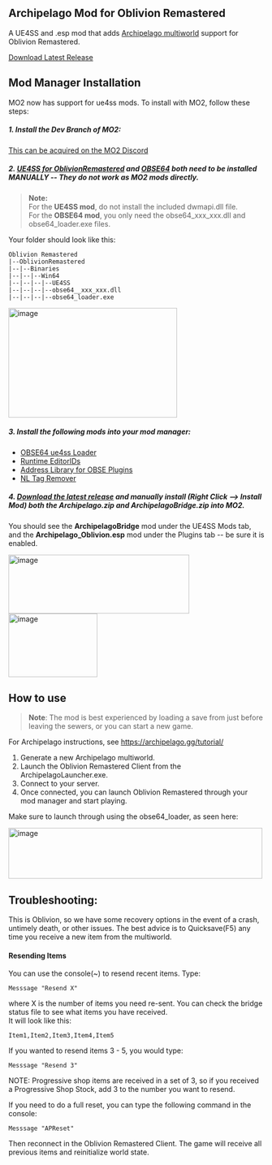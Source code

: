 ## Archipelago Mod for Oblivion Remastered

A UE4SS and .esp mod that adds [Archipelago multiworld](https://archipelago.gg/) support for Oblivion Remastered.

[Download Latest Release](https://github.com/POD-io/Oblivion-ArchipelagoMod/releases/latest)

## Mod Manager Installation

MO2 now has support for ue4ss mods. To install with MO2, follow these steps:

##### 1. Install the Dev Branch of MO2:
[This can be acquired on the MO2 Discord](https://discord.gg/Jjprnb5rDJ)

##### 2. [UE4SS for OblivionRemastered](https://www.nexusmods.com/oblivionremastered/mods/32) and [OBSE64](https://www.nexusmods.com/oblivionremastered/mods/282) both **need to be installed MANUALLY** -- They do not work as MO2 mods directly.

> **Note:**  
For the **UE4SS mod**, do not install the included dwmapi.dll file.  
For the **OBSE64 mod**, you only need the obse64_xxx_xxx.dll and obse64_loader.exe files.

Your folder should look like this:
```
Oblivion Remastered
|--OblivionRemastered
|--|--Binaries
|--|--|--Win64
|--|--|--|--UE4SS
|--|--|--|--obse64__xxx_xxx.dll
|--|--|--|--obse64_loader.exe
```

<img width="332" height="216" alt="image" src="https://github.com/user-attachments/assets/3c92122c-6725-4e32-97b7-29553064135d" />


##### 3. Install the following mods into your mod manager:  

- [OBSE64 ue4ss Loader](https://www.nexusmods.com/oblivionremastered/mods/3421)  
- [Runtime EditorIDs](https://www.nexusmods.com/oblivionremastered/mods/1331)  
- [Address Library for OBSE Plugins](https://www.nexusmods.com/oblivionremastered/mods/4475)  
- [NL Tag Remover](https://www.nexusmods.com/oblivionremastered/mods/473)

##### 4. [Download the latest release](https://github.com/POD-io/Oblivion-ArchipelagoMod/releases/latest) and manually install (Right Click --> Install Mod) both the Archipelago.zip and ArchipelagoBridge.zip into MO2.  
You should see the **ArchipelagoBridge** mod under the UE4SS Mods tab, and the **Archipelago_Oblivion.esp** mod under the Plugins tab -- be sure it is enabled.

<img width="356" height="116" alt="image" src="https://github.com/user-attachments/assets/f229fcb9-4488-4022-aba7-108b0d37feae" />
<img width="175" height="125" alt="image" src="https://github.com/user-attachments/assets/2ca5bb2c-17d6-4523-9234-ddbf1e86b21b" />

## How to use

> **Note**:
> The mod is best experienced by loading a save from just before leaving the sewers, or you can start a new game.

For Archipelago instructions, see https://archipelago.gg/tutorial/

1) Generate a new Archipelago multiworld.
2) Launch the Oblivion Remastered Client from the ArchipelagoLauncher.exe.
3) Connect to your server.
4) Once connected, you can launch Oblivion Remastered through your mod manager and start playing.

Make sure to launch through using the obse64_loader, as seen here:

<img width="500" height="100" alt="image" src="https://github.com/user-attachments/assets/4816d8c9-f41a-4bd5-a5a3-9094593fa712" />


## Troubleshooting: 

This is Oblivion, so we have some recovery options in the event of a crash, untimely death, or other issues.
The best advice is to Quicksave(F5) any time you receive a new item from the multiworld.

#### Resending Items

You can use the console(~) to resend recent items. Type:

```
Messsage "Resend X"
```
where X is the number of items you need re-sent.
You can check the bridge status file to see what items you have received.  
It will look like this:
```
Item1,Item2,Item3,Item4,Item5
```
If you wanted to resend items 3 - 5, you would type:
```
Messsage "Resend 3"
```
NOTE: Progressive shop items are received in a set of 3, so if you received a Progressive Shop Stock, add 3 to the number you want to resend.

If you need to do a full reset, you can type the following command in the console:

```
Messsage "APReset"
```

Then reconnect in the Oblivion Remastered Client. The game will receive all previous items and reinitialize world state.
